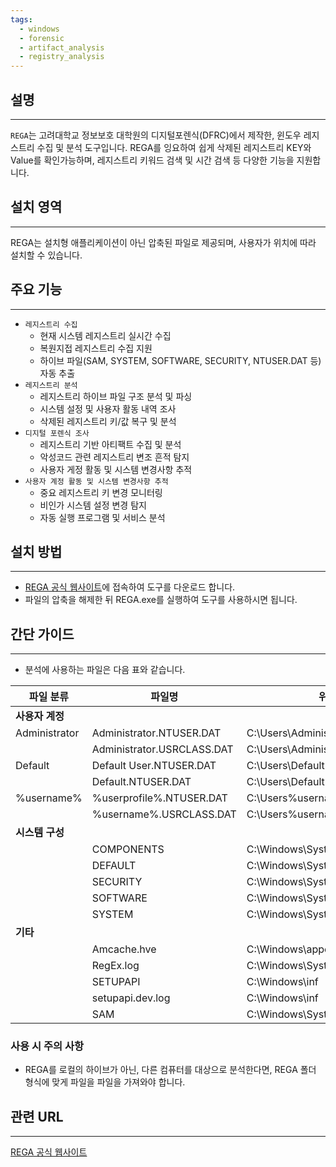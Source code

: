 ```yaml
---
tags:
  - windows
  - forensic
  - artifact_analysis
  - registry_analysis
---
```

## 설명
---
`REGA`는 고려대학교 정보보호 대학원의 디지털포렌식(DFRC)에서 제작한, 윈도우 레지스트리 수집 및 분석 도구입니다. REGA를 잉요하여 쉽게 삭제된 레지스트리 KEY와 Value를 확인가능하며, 레지스트리 키워드 검색 및 시간 검색 등 다양한 기능을 지원합니다. 

## 설치 영역
---
REGA는 설치형 애플리케이션이 아닌 압축된 파일로 제공되며, 사용자가 위치에 따라 설치할 수 있습니다.

## 주요 기능
---
- `레지스트리 수집`
	- 현재 시스템 레지스트리 실시간 수집
	- 복원지접 레지스트리 수집 지원
	- 하이브 파일(SAM, SYSTEM, SOFTWARE, SECURITY, NTUSER.DAT 등) 자동 추출
- `레지스트리 분석`
	- 레지스트리 하이브 파일 구조 분석 및 파싱
	- 시스템 설정 및 사용자 활동 내역 조사
	- 삭제된 레지스트리 키/값 복구 및 분석
- `디지털 포렌식 조사`
	- 레지스트리 기반 아티팩트 수집 및 분석
	- 악성코드 관련 레지스트리 변조 흔적 탐지
	- 사용자 게정 활동 및 시스템 변경사항 추적
- `사용자 계정 활동 및 시스템 변경사항 추적`
	- 중요 레지스트리 키 변경 모니터링
	- 비인가 시스템 설정 변경 탐지
	- 자동 실행 프로그램 및 서비스 분석

## 설치 방법
---
- [REGA 공식 웹사이트](https://dfrc.korea.ac.kr/infra_dfrc_tools/?q=YToxOntzOjEyOiJrZXl3b3JkX3R5cGUiO3M6MzoiYWxsIjt9&bmode=view&idx=14616120&t=board)에 접속하여 도구를 다운로드 합니다.
- 파일의 압축을 해제한 뒤 REGA.exe를 실행하여 도구를 사용하시면 됩니다.

## 간단 가이드
---
- 분석에 사용하는 파일은 다음 표와 같습니다.

| 파일 분류         | 파일명                        | 위치                            |
| ------------- | -------------------------- | ----------------------------- |
| **사용자 계정**    |                            |                               |
| Administrator | Administrator.NTUSER.DAT   | C:\Users\Administrator        |
|               | Administrator.USRCLASS.DAT | C:\Users\Administrator        |
| Default       | Default User.NTUSER.DAT    | C:\Users\Default              |
|               | Default.NTUSER.DAT         | C:\Users\Default              |
| %username%    | %userprofile%.NTUSER.DAT   | C:\Users%username%            |
|               | %username%.USRCLASS.DAT    | C:\Users%username%            |
| **시스템 구성**    |                            |                               |
|               | COMPONENTS                 | C:\Windows\System32\config    |
|               | DEFAULT                    | C:\Windows\System32\config    |
|               | SECURITY                   | C:\Windows\System32\config    |
|               | SOFTWARE                   | C:\Windows\System32\config    |
|               | SYSTEM                     | C:\Windows\System32\config    |
| **기타**        |                            |                               |
|               | Amcache.hve                | C:\Windows\appcompat\Programs |
|               | RegEx.log                  | C:\Windows\System32\config    |
|               | SETUPAPI                   | C:\Windows\inf                |
|               | setupapi.dev.log           | C:\Windows\inf                |
|               | SAM                        | C:\Windows\System32\config    |

### 사용 시 주의 사항
- REGA를 로컬의 하이브가 아닌, 다른 컴퓨터를 대상으로 분석한다면, REGA 폴더 형식에 맞게 파일을 파일을 가져와야 합니다.

## 관련 URL
---
[REGA 공식 웹사이트](https://dfrc.korea.ac.kr/infra_dfrc_tools/?q=YToxOntzOjEyOiJrZXl3b3JkX3R5cGUiO3M6MzoiYWxsIjt9&bmode=view&idx=14616120&t=board)
